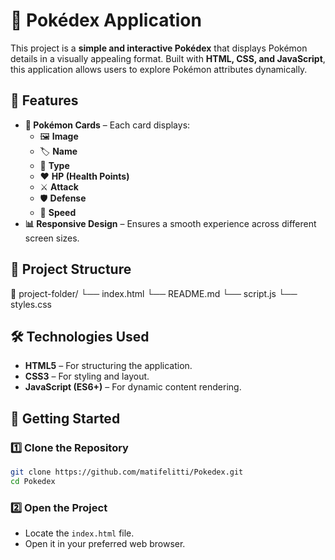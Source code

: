 # 🔴 Pokédex Application

This project is a **simple and interactive Pokédex** that displays Pokémon details in a visually appealing format. Built with **HTML, CSS, and JavaScript**, this application allows users to explore Pokémon attributes dynamically.

## 🚀 Features

- **📌 Pokémon Cards** – Each card displays:
  - 🖼️ **Image**
  - 🏷️ **Name**
  - 🌟 **Type**
  - ❤️ **HP (Health Points)**
  - ⚔️ **Attack**
  - 🛡️ **Defense**
  - 💨 **Speed**
- **📊 Responsive Design** – Ensures a smooth experience across different screen sizes.

## 📂 Project Structure

📁 project-folder/
└── index.html
└── README.md
└── script.js
└── styles.css

## 🛠️ Technologies Used

- **HTML5** – For structuring the application.
- **CSS3** – For styling and layout.
- **JavaScript (ES6+)** – For dynamic content rendering.

## 📌 Getting Started

### 1️⃣ Clone the Repository

```sh
git clone https://github.com/matifelitti/Pokedex.git
cd Pokedex
```

### 2️⃣ Open the Project

- Locate the `index.html` file.
- Open it in your preferred web browser.
